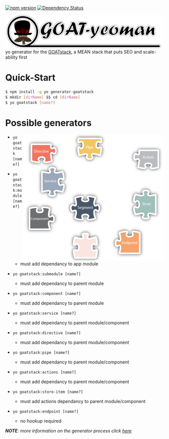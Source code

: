
[![npm version](https://img.shields.io/npm/v/generator-goatstack.svg)](https://www.npmjs.com/package/generator-goatstack)
[![Dependency Status](https://img.shields.io/david/projectSHAI/GOATstack.svg)](https://david-dm.org/JCThomas4214/GOAT-yeoman.svg)

![GOAT-yeoman](https://github.com/JCThomas4214/Documentation/blob/master/GOAT-yeoman/goat-yeoman-banner.png)
yo generator for the [GOATstack](https://github.com/projectSHAI/GOATstack), a MEAN stack that puts SEO and scale-ability first

# Quick-Start

```sh
$ npm install -g yo generator-goatstack
$ mkdir [dirName] $$ cd [dirName]
$ yo goatstack [name?]
```

# Possible generators
  <img align="right" src="https://github.com/JCThomas4214/Documentation/blob/master/GOAT-yeoman/puzzle-pieces.png"/>
  
  + `yo goatstack [name?]`
  
  + `yo goatstack:module [name?]`
    + must add dependancy to app module

  + `yo goatstack:submodule [name?]`
    + must add dependancy to parent module
  
  + `yo goatstack:component [name?]`
    + must add dependancy to parent module
  
  + `yo goatstack:service [name?]`
    + must add dependancy to parent module/component
  
  + `yo goatstack:directive [name?]`
    + must add dependancy to parent module/component
  
  + `yo goatstack:pipe [name?]`
    + must add dependancy to parent module/component
  
  + `yo goatstack:actions [name?]`
    + must add dependancy to parent module/component
  
  + `yo goatstack:store-item [name?]`
    + must add actions dependancy to parent module/component
  
  + `yo goatstack:endpoint [name?]`
    + no hookup required
  
  
_**NOTE**: more information on the generator process click [here](https://github.com/projectSHAI/GOATstack/wiki/Yeoman-Generator-usage)_
